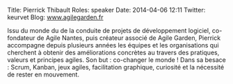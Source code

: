 Title: Pierrick Thibault
Roles: speaker
Date: 2014-04-06 12:11
Twitter: keurvet
Blog: www.agilegarden.fr


Issu du monde du de la conduite de projets de développement logiciel, co-fondateur de Agile Nantes, puis créateur associé de Agile Garden, Pierrick accompagne depuis plusieurs années les équipes et les organisations qui cherchent à obtenir des améliorations concrètes au travers des pratiques, valeurs et principes agiles. Son but : co-changer le monde ! 
Dans sa besace : Scrum, Kanban, jeux agiles, facilitation graphique, curiosité et la nécessité de rester en mouvement.


